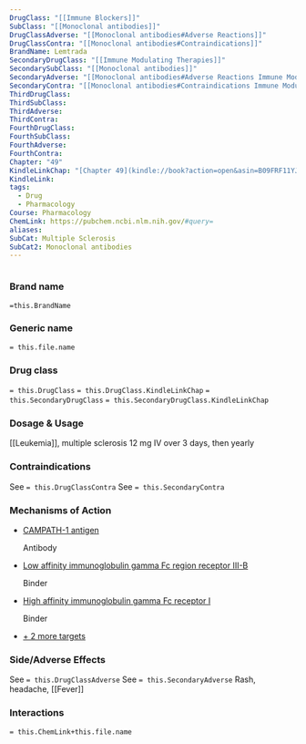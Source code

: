 ```yaml
---
DrugClass: "[[Immune Blockers]]"
SubClass: "[[Monoclonal antibodies]]"
DrugClassAdverse: "[[Monoclonal antibodies#Adverse Reactions]]"
DrugClassContra: "[[Monoclonal antibodies#Contraindications]]"
BrandName: Lemtrada
SecondaryDrugClass: "[[Immune Modulating Therapies]]"
SecondarySubClass: "[[Monoclonal antibodies]]"
SecondaryAdverse: "[[Monoclonal antibodies#Adverse Reactions Immune Modulating Therapies]]"
SecondaryContra: "[[Monoclonal antibodies#Contraindications Immune Modulating Therapies]]"
ThirdDrugClass: 
ThirdSubClass: 
ThirdAdverse: 
ThirdContra: 
FourthDrugClass: 
FourthSubClass: 
FourthAdverse: 
FourthContra: 
Chapter: "49"
KindleLinkChap: "[Chapter 49](kindle://book?action=open&asin=B09FRF11YJ&location=28643)"
KindleLink: 
tags:
  - Drug
  - Pharmacology
Course: Pharmacology
ChemLink: https://pubchem.ncbi.nlm.nih.gov/#query=
aliases: 
SubCat: Multiple Sclerosis
SubCat2: Monoclonal antibodies
---
```

```smiles

```

### Brand name
`=this.BrandName`

### Generic name
`= this.file.name`

### Drug class 
`= this.DrugClass`
	`= this.DrugClass.KindleLinkChap`
`= this.SecondaryDrugClass`
	`= this.SecondaryDrugClass.KindleLinkChap`

### Dosage & Usage
[[Leukemia]], multiple sclerosis
12 mg IV over 3 days, then yearly

### Contraindications
See `= this.DrugClassContra`
See `= this.SecondaryContra`

### Mechanisms of Action
- [CAMPATH-1 antigen](https://go.drugbank.com/drugs/DB00087#BE0000083)
    
    Antibody
    
- [Low affinity immunoglobulin gamma Fc region receptor III-B](https://go.drugbank.com/drugs/DB00087#BE0000901)
    
    Binder
    
- [High affinity immunoglobulin gamma Fc receptor I](https://go.drugbank.com/drugs/DB00087#BE0000710)
    
    Binder
    
- [+ 2 more targets](https://go.drugbank.com/drugs/DB00087#targets)

### Side/Adverse Effects
See `= this.DrugClassAdverse`
See `= this.SecondaryAdverse`
Rash, headache, [[Fever]]

### Interactions

`= this.ChemLink+this.file.name`

